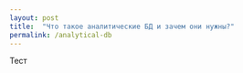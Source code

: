 ```yaml
---
layout: post
title:  "Что такое аналитические БД и зачем они нужны?"
permalink: /analytical-db
---
```


Тест